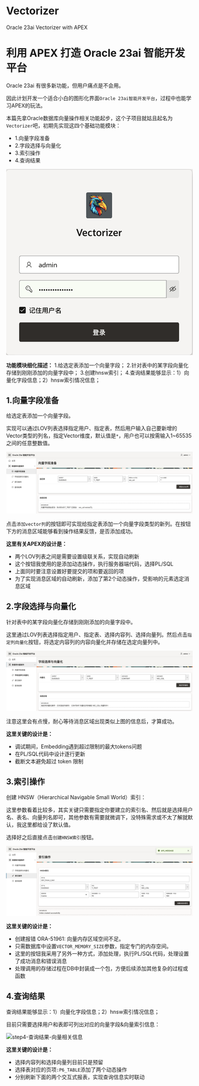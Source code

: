 # Vectorizer
 Oracle 23ai Vectorizer with APEX

# 利用 APEX 打造 Oracle 23ai 智能开发平台

Oracle 23ai 有很多新功能，但用户痛点是不会用。

因此计划开发一个适合小白的图形化界面`Oracle 23ai智能开发平台`，过程中也能学习APEX的玩法。

本篇先拿Oracle数据库向量操作相关功能起步，这个子项目就姑且起名为`Vectorizer`吧，初期先实现这四个基础功能模块：

- 1.向量字段准备
- 2.字段选择与向量化
- 3.索引操作
- 4.查询结果

![login-界面](login-界面.png)

**功能模块细化描述：**
1.给选定表添加一个向量字段；
2.针对表中的某字段向量化存储到刚刚添加的向量字段中；
3.创建hnsw索引；
4.查询结果能够显示：1）向量化字段信息；2）hnsw索引情况信息；

## 1.向量字段准备

给选定表添加一个向量字段。

实现可以通过LOV列表选择指定用户、指定表，然后用户输入自己要新增的Vector类型的列名，指定Vector维度，默认值是`*`，用户也可以按需输入1~65535之间的任意整数值。

![step1-向量字段准备](step1-向量字段准备.png)

点击`添加vector列`的按钮即可实现给指定表添加一个向量字段类型的新列。在按钮下方的消息区域能够看到操作结果反馈，是否添加成功。

**这里有关APEX的设计是：**
- 两个LOV列表之间是需要设置级联关系，实现自动刷新
- 这个按钮我使用的是添加动态操作，执行服务器端代码，选择PL/SQL
- 上面同时要注意设置好要提交的项和要返回的项
- 为了实现消息区域的自动刷新，添加了第2个动态操作，受影响的元素选定消息区域

## 2.字段选择与向量化

针对表中的某字段向量化存储到刚刚添加的向量字段中。

这里通过LOV列表选择指定用户、指定表、选择内容列、选择向量列。然后点击`指定列向量化`按钮，将选定内容列的内容向量化并存储在选定向量列中。

![step2-字段选择与向量化](step2-字段选择与向量化.png)

注意这里会有点慢，耐心等待消息区域出现类似上图的信息后，才算成功。

**这里关键的设计是：**
- 调试期间，Embedding遇到超过限制的最大tokens问题
- 在PL/SQL代码中设计逐行更新
- 截断文本避免超过 token 限制

## 3.索引操作

创建 HNSW（Hierarchical Navigable Small World）索引：

这里参数看着比较多，其实关键只需要指定你要建立的索引名、然后就是选择用户名、表名、向量列名即可，其他参数有需要就微调下，没特殊需求或不太了解就默认，我这里都给设了默认值。

选择好之后直接点击`创建HNSW索引`按钮。

![step3-索引操作创建HNSW](step3-索引操作创建HNSW.png)

**这里关键的设计是：**
- 创建报错 ORA-51961: 向量内存区域空间不足。
- 只需数据库中设置`VECTOR_MEMORY_SIZE`参数，指定专门的内存空间。
- 这里的按钮我采用了另外一种方式，添加处理，执行PL/SQL代码，处理设置了成功消息和错误消息
- 处理调用的存储过程在DB中封装成一个包，方便后续添加其他复杂的过程或函数

## 4.查询结果

查询结果能够显示：1）向量化字段信息；2）hnsw索引情况信息；

目前只需要选择用户和表即可列出对应的向量字段&向量索引信息：

![step4-查询结果-向量相关信息](media/17435724010184/step4-%E6%9F%A5%E8%AF%A2%E7%BB%93%E6%9E%9C-%E5%90%91%E9%87%8F%E7%9B%B8%E5%85%B3%E4%BF%A1%E6%81%AF.png)

**这里关键的设计是：**
- 选择内容列和选择向量列目前只是预留
- 选择表对应的页项`:P6_TABLE`添加了两个动态操作
- 分别刷新下面的两个交互式报表，实现查询信息实时联动
